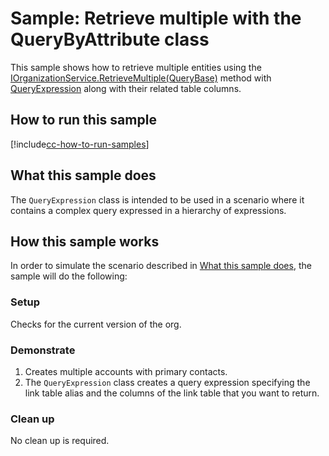 # Sample: Retrieve multiple with the QueryByAttribute class

This sample shows how to retrieve multiple entities using the [IOrganizationService.RetrieveMultiple(QueryBase)](https://learn.microsoft.com/dotnet/api/microsoft.xrm.sdk.iorganizationservice.retrievemultiple#Microsoft_Xrm_Sdk_IOrganizationService_RetrieveMultiple_Microsoft_Xrm_Sdk_Query_QueryBase_) method with [QueryExpression](https://learn.microsoft.com/dotnet/api/microsoft.xrm.sdk.query.queryexpression) along with their related table columns.

## How to run this sample

[!include[cc-how-to-run-samples](../../includes/cc-how-to-run-samples.md)]

## What this sample does

The `QueryExpression` class is intended to be used in a scenario where it contains a complex query expressed in a hierarchy of expressions.

## How this sample works

In order to simulate the scenario described in [What this sample does](#what-this-sample-does), the sample will do the following:

### Setup

Checks for the current version of the org.

### Demonstrate

1. Creates multiple accounts with primary contacts.
1. The `QueryExpression` class creates a query expression specifying the link table alias and the columns of the link table that you want to return.

### Clean up

No clean up is required.
